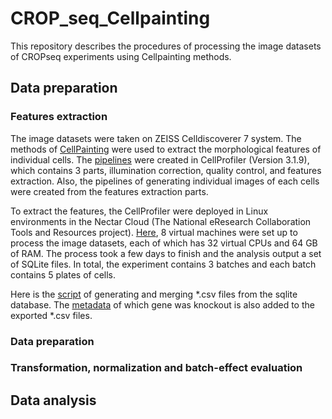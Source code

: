 # CROP_seq_Cellpainting
This repository describes the procedures of processing the image datasets of CROPseq experiments using Cellpainting methods.
## Data preparation
### Features extraction
 The image datasets were taken on ZEISS Celldiscoverer 7 system. The methods of [CellPainting](https://www.ncbi.nlm.nih.gov/pmc/articles/PMC5223290/) were used to extract the morphological features of individual cells. The [pipelines](Pipelines/) were created in CellProfiler (Version 3.1.9), which contains 3 parts, illumination correction, quality control, and features extraction. Also, the pipelines of generating individual images of each cells were created from the features extraction parts.

To extract the features, the CellProfiler were deployed in Linux environments in the Nectar Cloud (The National eResearch Collaboration Tools and Resources project). [Here](NectarSetup/), 8 virtual machines were set up to process the image datasets, each of which has 32 virtual CPUs and 64 GB of RAM. The process took a few days to finish and the analysis output a set of SQLite files. In total, the experiment contains 3 batches and each batch contains 5 plates of cells. 

Here is the [script](R/Read_sql_database_CP.R) of generating and merging *.csv files from the sqlite database. The [metadata](metadata/) of which gene was knockout is also added to the exported *.csv files.  

### Data preparation





### Transformation, normalization and batch-effect evaluation
## Data analysis
###